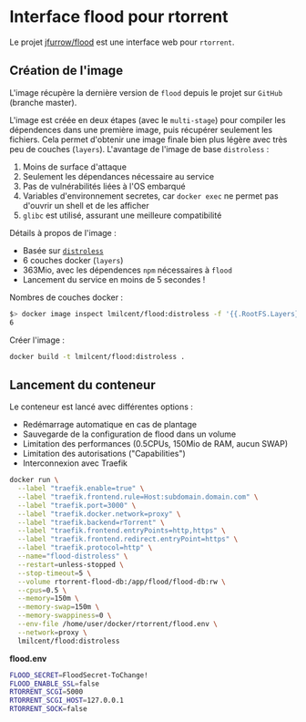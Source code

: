 # Interface flood pour rtorrent

Le projet [jfurrow/flood](https://github.com/jfurrow/flood) est une interface web pour `rtorrent`.



## Création de l'image

L'image récupère la dernière version de `flood` depuis le projet sur `GitHub` (branche master).

L'image est créée en deux étapes (avec le `multi-stage`) pour compiler les dépendences dans une première image, puis récupérer seulement les fichiers.
Cela permet d'obtenir une image finale bien plus légère avec très peu de couches (`layers`).
L'avantage de l'image de base `distroless` :
1. Moins de surface d'attaque
2. Seulement les dépendances nécessaire au service
3. Pas de vulnérabilités liées à l'OS embarqué
4. Variables d'environnement secretes, car `docker exec` ne permet pas d'ouvrir un shell et de les afficher
5. `glibc` est utilisé, assurant une meilleure compatibilité


Détails à propos de l'image :

* Basée sur [`distroless`](https://github.com/GoogleContainerTools/distroless)
* 6 couches docker (`layers`)
* 363Mio, avec les dépendences `npm` nécessaires à `flood`
* Lancement du service en moins de 5 secondes !

Nombres de couches docker :

```bash
$> docker image inspect lmilcent/flood:distroless -f '{{.RootFS.Layers}}' | wc -w
6
```

Créer l'image :

```bash
docker build -t lmilcent/flood:distroless .
```


## Lancement du conteneur

Le conteneur est lancé avec différentes options :

* Redémarrage automatique en cas de plantage
* Sauvegarde de la configuration de flood dans un volume
* Limitation des performances (0.5CPUs, 150Mio de RAM, aucun SWAP)
* Limitation des autorisations ("Capabilities")
* Interconnexion avec Traefik


```bash
docker run \
  --label "traefik.enable=true" \
  --label "traefik.frontend.rule=Host:subdomain.domain.com" \
  --label "traefik.port=3000" \
  --label "traefik.docker.network=proxy" \
  --label "traefik.backend=rTorrent" \
  --label "traefik.frontend.entryPoints=http,https" \
  --label "traefik.frontend.redirect.entryPoint=https" \
  --label "traefik.protocol=http" \
  --name="flood-distroless" \
  --restart=unless-stopped \
  --stop-timeout=5 \
  --volume rtorrent-flood-db:/app/flood/flood-db:rw \
  --cpus=0.5 \
  --memory=150m \
  --memory-swap=150m \
  --memory-swappiness=0 \
  --env-file /home/user/docker/rtorrent/flood.env \
  --network=proxy \
  lmilcent/flood:distroless
```

**flood.env**

```bash
FLOOD_SECRET=FloodSecret-ToChange!
FLOOD_ENABLE_SSL=false
RTORRENT_SCGI=5000
RTORRENT_SCGI_HOST=127.0.0.1
RTORRENT_SOCK=false
```
